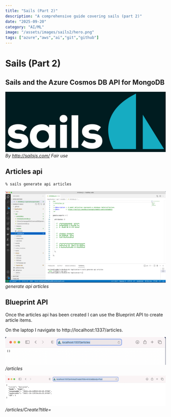 ```yaml
---
title: "Sails (Part 2)"
description: "A comprehensive guide covering sails (part 2)"
date: "2025-09-20"
category: "AI/ML"
image: "/assets/images/sails2/hero.png"
tags: ["azure","aws","ai","git","github"]
---
```


# Sails (Part 2)

## Sails and the Azure Cosmos DB API for MongoDB

![AWS](/assets/images/sails2/sailsjs-logo-515x193.png)
*By http://sailsjs.com/ Fair use*


## Articles api

```bash
% sails generate api articles
```


![](/assets/images/sails2/screen-shot-2021-10-12-at-1.43.22-pm-1836x1048.png)
*generate api articles*


## Blueprint API

Once the articles api has been created I can use the Blueprint API to create article items.

On the laptop I navigate to http://localhost:1337/articles.

![](/assets/images/sails2/screen-shot-2021-10-12-at-1.57.37-pm-1564x272.png)
*/articles*

![](/assets/images/sails2/screen-shot-2021-10-12-at-2.03.46-pm-1836x347.png)
*/articles/Create?title=<title>&body=<body>*


## Push to GitHub

The new code is published to https://haddley-sails.azurewebsites.net after it is pushed to the GitHub repository.

![](/assets/images/sails2/screen-shot-2021-10-12-at-2.13.20-pm-1836x1036.png)
*Push to GitHub*

![](/assets/images/sails2/screen-shot-2021-10-12-at-2.13.32-pm-1836x1037.png)
*GitHub action in progress*

![](/assets/images/sails2/screen-shot-2021-10-12-at-6.25.29-pm-1836x1032.png)
*GitHub action completed*


## Creating and Destroying items

Once the articles model update has been published to Azure I can use the Blueprint API to create and to remove (destroy) article items.

I navigate to https://haddley-sails.azurewebsites.net/articles.

![](/assets/images/sails2/screen-shot-2021-10-12-at-6.29.01-pm-1836x627.png)
*/articles/Create?...*

![](/assets/images/sails2/screen-shot-2021-10-12-at-6.39.02-pm-1836x630.png)
*/articles/Destroy?...*

![](/assets/images/sails2/screen-shot-2021-10-12-at-6.39.24-pm-1836x633.png)
*/articles*


## Azure Cosmos DB API for MongoDB

In the screenshots above I have been using local disk storage and the sails-disk adapter.

Below I update the application to use the Azure Cosmos DB for MongoDB.

![](/assets/images/sails2/screen-shot-2021-10-12-at-7.13.43-pm-1836x1024.png)
*Overview*

![](/assets/images/sails2/screen-shot-2021-10-12-at-7.50.49-pm-1836x1161.png)
*updated connections.js*

![](/assets/images/sails2/screen-shot-2021-10-12-at-7.58.40-pm-1836x695.png)
*updated model*

![](/assets/images/sails2/screen-shot-2021-10-12-at-7.56.29-pm-1836x634.png)
*/articles*

![](/assets/images/sails2/screen-shot-2021-10-12-at-7.51.20-pm-1836x1071.png)
*Data Explorer*

![](/assets/images/sails2/screen-shot-2021-10-12-at-8.00.37-pm-1228x264.png)
*Push changes to GitHub*

![](/assets/images/sails2/screen-shot-2021-10-12-at-8.38.22-pm-1836x998.png)
*GitHub action in progress*

![](/assets/images/sails2/screen-shot-2021-10-12-at-8.39.28-pm-1836x633.png)
*https://haddley-sails.azurewebsites.net/articles connected to Azure Cosmos DB for MongoDB*
## References

- [Build a Sails.js App](https://www.youtube.com/watch?v=AmjiDC_JUt4)

